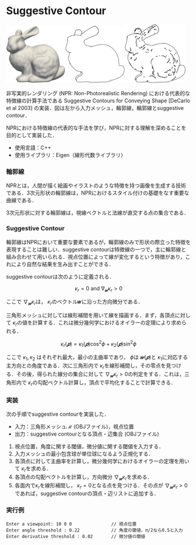 
# Suggestive Contour


<img src = "images/bunny_ls3loop.png" width = 32%><img src = "images/bunny_ls3loop_c.png" width = 32%><img src = "images/bunny_ls3loop_sc.png" width = 33%>

非写実的レンダリング (NPR: Non-Photorealistic Rendering) における代表的な特徴線の計算手法である Suggestive Contours for Conveying Shape [DeCarlo et al 2003] の実装．図は左から入力メッシュ，輪郭線，輪郭線とsuggestive contour．

NPRにおける特徴線の代表的な手法を学び，NPRに対する理解を深めることを目的として実装した．

* 使用言語：C++
* 使用ライブラリ：Eigen（線形代数ライブラリ）

### 輪郭線
NPRとは，人間が描く絵画やイラストのような特徴を持つ画像を生成する技術である．3次元形状の輪郭線は，NPRにおけるスタイル付けの基礎をなす重要な曲線である．

3次元形状に対する輪郭線は，視線ベクトルと法線が直交する点の集合である．


### Suggestive Contour
輪郭線はNPRにおいて重要な要素であるが，輪郭線のみで形状の際立った特徴を表現することは難しい．suggestive contourは特徴線の一つで，主に輪郭線と組み合わせて用いられる．視点位置によって線が変化するという特徴があり，これにより自然な結果を生み出すことができる．

suggestive contourは次のように定義される．
```math
\kappa_r = 0 \ \mathrm{and} \ \nabla_𝒘\kappa_r>0
```
ここで $\nabla_𝒘\kappa_r$は， $\kappa_r$のベクトル𝒘に沿った方向微分である．

三角形メッシュに対しては線形補間を用いて線を描画する．まず，各頂点に対して $\kappa_r$の値を計算する．これは微分幾何学におけるオイラーの定理により求められる．  
```math
\kappa_r(𝒑) = \kappa_1(𝒑) \cos^2\phi + \kappa_2(𝒑) \sin^2\phi
```

ここで $\kappa_1, \kappa_2$ はそれぞれ最大，最小の主曲率であり， $\phi$は $𝒘(𝒑)$と $\kappa_1$に対応する主方向との角度である．次に三角形内で $\kappa_r$を線形補間し，その零点を見つける．その後，得られた線分の集合に対して $\nabla_𝒘\kappa_r>0$の判定をする．これは，三角形内で $\kappa_r$の勾配ベクトル計算し，頂点で平均化することで計算できる．

### 実装
次の手順でsuggestive contourを実装した．
* 入力：三角形メッシュ$\mathcal{M}$ (OBJファイル)，視点位置
* 出力：suggestive contourとなる頂点・辺集合 (OBJファイル)  

1. 視点位置，角度に関する閾値，微分値に関する閾値を入力する．
1. 入力メッシュの最小包含球が単位球になるよう正規化する．
1. 各頂点に対して主曲率を計算し，微分幾何学におけるオイラーの定理を用いて $\kappa_r$を求める．
1. 各頂点の勾配ベクトルを計算し，方向微分 $\nabla_𝒘\kappa_r$を求める．
1. 各面内で$\kappa_r$を線形補間し， $\kappa_r=0$となる点を見つける．その点が $\nabla_𝒘\kappa_r>0$であれば，suggestive contourの頂点・辺リストに追加する．


### 実行例

```
Enter a viewpoint: 10 0 0               // 視点位置
Enter angle threshold : 0.22            // 角度の閾値，π/2なら0.5と入力
Enter derivative threshold : 0.02       // 微分値の閾値
```
